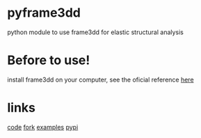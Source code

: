 # pyframe3dd
python module to use frame3dd for elastic structural analysis

# Before to use!
install frame3dd on your computer, see the oficial reference 
[here](http://svn.code.sourceforge.net/p/frame3dd/code/trunk/doc/Frame3DD-manual.html#installrun)

# links
[code](https://github.com/Saul11235/pyframe3dd)
[fork](https://github.com/Saul11235/pyframe3dd/fork)
[examples](https://github.com/Saul11235/pyframe3dd/tree/master/examples)
[pypi](https://pypi.org/project/pyframe3dd/)



